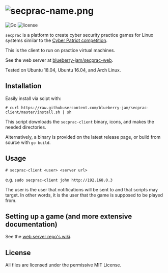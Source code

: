 # ![secprac-name.png](https://hosted.theohenson.com/secprac-name.png)
![Go](https://github.com/blueberry-jam/secprac-client/workflows/Go/badge.svg) ![license](https://img.shields.io/github/license/blueberry-jam/secprac-client)

`secprac` is a platform to create cyber security practice games for Linux systems similar to the <a href="https://www.uscyberpatriot.org/">Cyber Patriot competition</a>.

This is the client to run on practice virtual machines.

See the web server at <a href="https://github.com/blueberry-jam/secprac-web">blueberry-jam/secprac-web</a>.

Tested on Ubuntu 18.04, Ubuntu 16.04, and Arch Linux.

## Installation

Easily install via scipt with:

```
# curl https://raw.githubusercontent.com/blueberry-jam/secprac-client/master/install.sh | sh
```

This script downloads the `secprac-client` binary, icons, and makes the needed directories.

Alternatively, a binary is provided on the latest release page, or build from source with `go build`.

## Usage

```
# secprac-client <user> <server url>
```

e.g. `sudo secprac-client john http://192.168.0.3`

The user is the user that notifications will be sent to and that scripts may target. In other words, it is the user that the game is supposed to be played from.

## Setting up a game (and more extensive documentation)

See the [web server repo's wiki](https://github.com/blueberry-jam/secprac-web/wiki).

## License

All files are licensed under the permissive MIT License.
